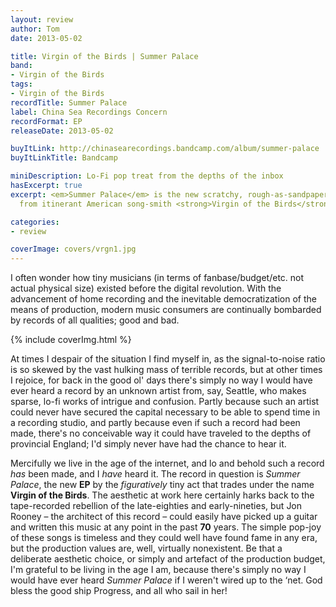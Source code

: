 ```yaml
---
layout: review
author: Tom
date: 2013-05-02

title: Virgin of the Birds | Summer Palace
band:
- Virgin of the Birds
tags:
- Virgin of the Birds
recordTitle: Summer Palace
label: China Sea Recordings Concern
recordFormat: EP
releaseDate: 2013-05-02

buyItLink: http://chinasearecordings.bandcamp.com/album/summer-palace
buyItLinkTitle: Bandcamp

miniDescription: Lo-Fi pop treat from the depths of the inbox
hasExcerpt: true
excerpt: <em>Summer Palace</em> is the new scratchy, rough-as-sandpaper <strong>EP</strong>
  from itinerant American song-smith <strong>Virgin of the Birds</strong>.

categories:
- review

coverImage: covers/vrgn1.jpg
---
```


I often wonder how tiny musicians (in terms of fanbase/budget/etc. not actual physical size) existed before the digital revolution. With the advancement of home recording and the inevitable democratization of the means of production, modern music consumers are continually bombarded by records of all qualities; good and bad.

<div>{% include coverImg.html %}</div>

At times I despair of the situation I find myself in, as the signal-to-noise ratio is so skewed by the vast hulking mass of terrible records, but at other times I rejoice, for back in the good ol' days there's simply no way I would have ever heard a record by an unknown artist from, say, Seattle, who makes sparse, lo-fi works of intrigue and confusion. Partly because such an artist could never have secured the capital necessary to be able to spend time in a recording studio, and partly because even if such a record had been made, there's no conceivable way it could have traveled to the depths of provincial England; I'd simply never have had the chance to hear it.

Mercifully we live in the age of the internet, and lo and behold such a record _has_ been made, and I _have_ heard it. The record in question is *Summer Palace*, the new **EP** by the _figuratively_ tiny act that trades under the name **Virgin of the Birds**. The aesthetic at work here certainly harks back to the tape-recorded rebellion of the late-eighties and early-nineties, but Jon Rooney – the architect of this record – could easily have picked up a guitar and written this music at any point in the past **70** years. The simple pop-joy of these songs is timeless and they could well have found fame in any era, but the production values are, well, virtually nonexistent. Be that a deliberate aesthetic choice, or simply and artefact of the production budget, I'm grateful to be living in the age I am, because there's simply no way I would have ever heard *Summer Palace* if I weren't wired up to the ‘net. God bless the good ship Progress, and all who sail in her!


